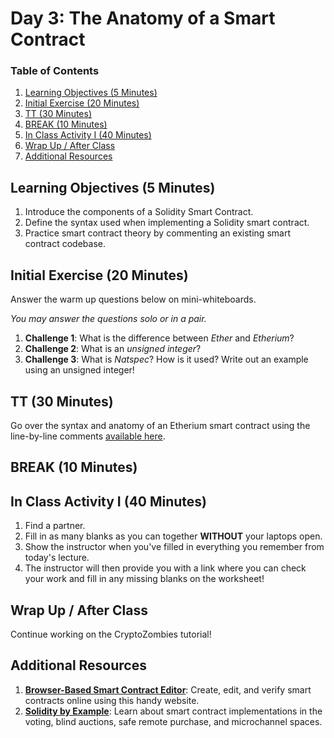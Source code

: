 # Day 3: The Anatomy of a Smart Contract

### Table of Contents

1. [Learning Objectives (5 Minutes)](#learning-objectives-5-minutes)
2. [Initial Exercise (20 Minutes)](#initial-exercise-20-minutes)
3. [TT (30 Minutes)](#tt-30-minutes)
4. [BREAK (10 Minutes)](#break-10-minutes)
5. [In Class Activity I (40 Minutes)](#in-class-activity-i-40-minutes)
6. [Wrap Up / After Class](#wrap-up--after-class)
7. [Additional Resources](#additional-resources)

## Learning Objectives (5 Minutes)

1. Introduce the components of a Solidity Smart Contract.
2. Define the syntax used when implementing a Solidity smart contract.
3. Practice smart contract theory by commenting an existing smart contract codebase.

## Initial Exercise (20 Minutes)

Answer the warm up questions below on mini-whiteboards.

*You may answer the questions solo or in a pair.*

1. **Challenge 1**: What is the difference between *Ether* and *Etherium*?
2. **Challenge 2**: What is an *unsigned integer*?
3. **Challenge 3**: What is *Natspec*? How is it used? Write out an example using an unsigned integer!

## TT (30 Minutes)

Go over the syntax and anatomy of an Etherium smart contract using the line-by-line comments [available here](https://learnxinyminutes.com/docs/solidity/).

## BREAK (10 Minutes)

## In Class Activity I (40 Minutes)

1. Find a partner.
2. Fill in as many blanks as you can together **WITHOUT** your laptops open.
3. Show the instructor when you've filled in everything you remember from today's lecture.
4. The instructor will then provide you with a link where you can check your work and fill in any missing blanks on the worksheet!

## Wrap Up / After Class

Continue working on the CryptoZombies tutorial!

## Additional Resources

1. **[Browser-Based Smart Contract Editor](https://remix.ethereum.org/)**: Create, edit, and verify smart contracts online using this handy website.
2. **[Solidity by Example](https://solidity.readthedocs.io/en/v0.4.24/solidity-by-example.html)**: Learn about smart contract implementations in the voting, blind auctions, safe remote purchase, and microchannel spaces.
